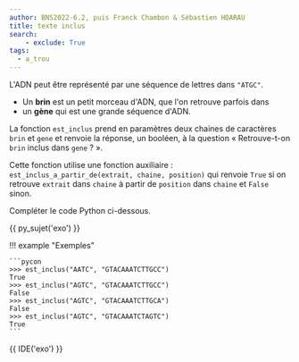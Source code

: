 ```yaml
---
author: BNS2022-6.2, puis Franck Chambon & Sébastien HOARAU
title: texte inclus
search:
    - exclude: True
tags:
  - a_trou
---
```

L'ADN peut être représenté par une séquence de lettres dans `"ATGC"`.

- Un **brin** est un petit morceau d'ADN, que l'on retrouve parfois dans
- un **gène** qui est une grande séquence d'ADN.

La fonction `est_inclus` prend en paramètres deux chaines de caractères `brin` et `gene` et renvoie la réponse, un booléen, à la question « Retrouve-t-on `brin` inclus dans `gene` ? ».

Cette fonction utilise une fonction auxiliaire : `est_inclus_a_partir_de(extrait, chaine, position)` qui renvoie `True` si on retrouve `extrait` dans `chaine` à partir de `position` dans `chaine` et `False` sinon.

Compléter le code Python ci-dessous.

{{ py_sujet('exo') }}

!!! example "Exemples"

    ```pycon
    >>> est_inclus("AATC", "GTACAAATCTTGCC")
    True
    >>> est_inclus("AGTC", "GTACAAATCTTGCC")
    False
    >>> est_inclus("AGTC", "GTACAAATCTTGCA")
    False
    >>> est_inclus("AGTC", "GTACAAATCTAGTC")
    True
    ```

{{ IDE('exo') }}
